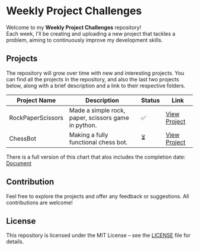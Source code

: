 # Weekly Project Challenges

Welcome to my **Weekly Project Challenges** repository!  
Each week, I'll be creating and uploading a new project that tackles a problem, aiming to continuously improve my development skills.

## Projects
The repository will grow over time with new and interesting projects. You can find all the projects in the repository, and also the last two projects below, along with a brief description and a link to their respective folders.

| Project Name | Description | Status | Link |
|--------------|-------------|--------|------|
| RockPaperScissors | Made a simple rock, paper, scissors game in python. | ✅ | [View Project](https://github.com/05Arda/WeeklyProjectChallange/tree/main/12.%20RockPaperScissors) |
| ChessBot    | Making a fully functional chess bot. | ⏳ | [View Project]() |

There is a full version of this chart that alos includes the completion date: [Document](https://docs.google.com/spreadsheets/d/1HIpnsAUGiEIJFADnuGX0tSWHkmWUGgZxwUcUYz4n8QM/edit?usp=sharing)

## Contribution
Feel free to explore the projects and offer any feedback or suggestions. All contributions are welcome!

## License
This repository is licensed under the MIT License – see the [LICENSE](https://github.com/git/git-scm.com/blob/main/MIT-LICENSE.txt) file for details.

